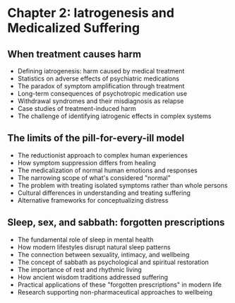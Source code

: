 # Chapter 2: Iatrogenesis and Medicalized Suffering

## When treatment causes harm
- Defining iatrogenesis: harm caused by medical treatment
- Statistics on adverse effects of psychiatric medications
- The paradox of symptom amplification through treatment
- Long-term consequences of psychotropic medication use
- Withdrawal syndromes and their misdiagnosis as relapse
- Case studies of treatment-induced harm
- The challenge of identifying iatrogenic effects in complex systems

## The limits of the pill-for-every-ill model
- The reductionist approach to complex human experiences
- How symptom suppression differs from healing
- The medicalization of normal human emotions and responses
- The narrowing scope of what's considered "normal"
- The problem with treating isolated symptoms rather than whole persons
- Cultural differences in understanding and treating suffering
- Alternative frameworks for conceptualizing distress

## Sleep, sex, and sabbath: forgotten prescriptions
- The fundamental role of sleep in mental health
- How modern lifestyles disrupt natural sleep patterns
- The connection between sexuality, intimacy, and wellbeing
- The concept of sabbath as psychological and spiritual restoration
- The importance of rest and rhythmic living
- How ancient wisdom traditions addressed suffering
- Practical applications of these "forgotten prescriptions" in modern life
- Research supporting non-pharmaceutical approaches to wellbeing
